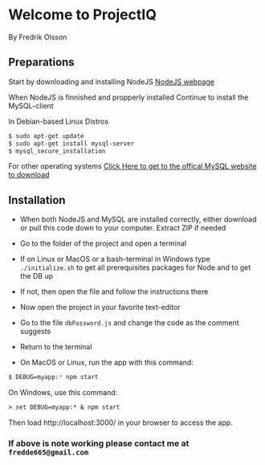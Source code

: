 # Welcome to ProjectIQ
By Fredrik Olsson

## Preparations

Start by downloading and installing NodeJS
[NodeJS webpage](https://nodejs.org/en/ "NodeJS Hompeage")

When NodeJS is finnished and propperly installed 
Continue to install the MySQL-client

In Debian-based Linux Distros
```bash
$ sudo apt-get update
$ sudo apt-get install mysql-server
$ mysql_secure_installation
```

For other operating systems [Click Here to get to the offical MySQL website to download](https://dev.mysql.com/downloads/mysql/ "MySQL Download Page")

## Installation

* When both NodeJS and MySQL are installed correctly, either download or pull this code down to your computer. 
Extract ZIP if needed
* Go to the folder of the project and open a terminal
* If on Linux or MacOS or a bash-terminal in Windows type `./initialize.sh` to get all prerequisites packages for Node and to get the DB up

* If not, then open the file and follow the instructions there

* Now open the project in your favorite text-editor
* Go to the file `dbPassword.js` and change the code as the comment suggests
* Return to the terminal
* On MacOS or Linux, run the app with this command:

```bash
$ DEBUG=myapp:* npm start
```
On Windows, use this command:
```cmd
> set DEBUG=myapp:* & npm start
```
Then load http://localhost:3000/ in your browser to access the app.

### If above is note working please contact me at `fredde665@gmail.com`